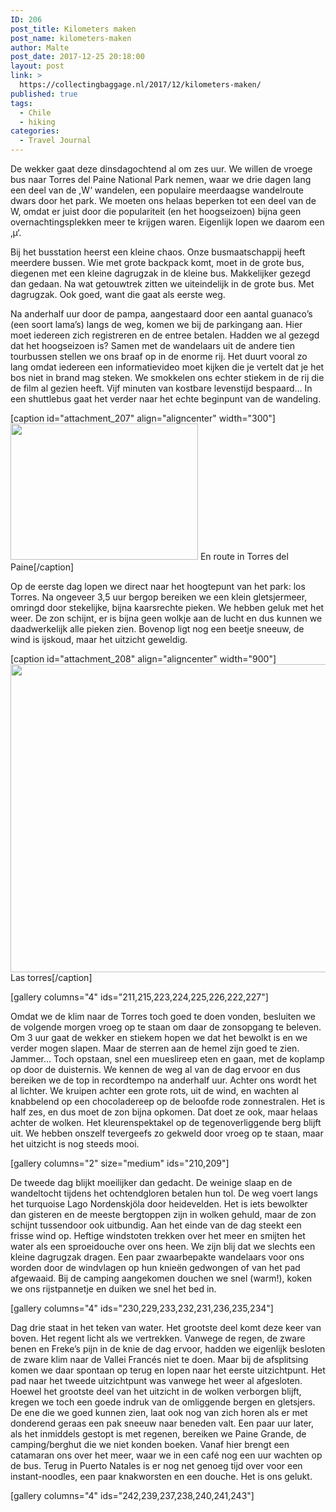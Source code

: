 ```yaml
---
ID: 206
post_title: Kilometers maken
post_name: kilometers-maken
author: Malte
post_date: 2017-12-25 20:18:00
layout: post
link: >
  https://collectingbaggage.nl/2017/12/kilometers-maken/
published: true
tags:
  - Chile
  - hiking
categories:
  - Travel Journal
---
```

De wekker gaat deze dinsdagochtend al om zes uur. We willen de vroege bus naar Torres del Paine National Park nemen, waar we drie dagen lang een deel van de ,W‘ wandelen, een populaire meerdaagse wandelroute dwars door het park. We moeten ons helaas beperken tot een deel van de W, omdat er juist door die populariteit (en het hoogseizoen) bijna geen overnachtingsplekken meer te krijgen waren. Eigenlijk lopen we daarom een ‚µ‘.

<!--more-->

Bij het busstation heerst een kleine chaos. Onze busmaatschappij heeft meerdere bussen. Wie met grote backpack komt, moet in de grote bus, diegenen met een kleine dagrugzak in de kleine bus. Makkelijker gezegd dan gedaan. Na wat getouwtrek zitten we uiteindelijk in de grote bus. Met dagrugzak. Ook goed, want die gaat als eerste weg.

Na anderhalf uur door de pampa, aangestaard door een aantal guanaco’s (een soort lama’s) langs de weg, komen we bij de parkingang aan. Hier moet iedereen zich registreren en de entree betalen. Hadden we al gezegd dat het hoogseizoen is? Samen met de wandelaars uit de andere tien tourbussen stellen we ons braaf op in de enorme rij. Het duurt vooral zo lang omdat iedereen een informatievideo moet kijken die je vertelt dat je het bos niet in brand mag steken. We smokkelen ons echter stiekem in de rij die de film al gezien heeft. Vijf minuten van kostbare levenstijd bespaard… In een shuttlebus gaat het verder naar het echte beginpunt van de wandeling.

[caption id="attachment_207" align="aligncenter" width="300"]<a href="https://collectingbaggage.nl/wp-content/uploads/2017/12/map_torres.jpg"><img class="wp-image-207 size-medium" src="https://collectingbaggage.nl/wp-content/uploads/2017/12/map_torres-300x218.jpg" alt="" width="300" height="218" /></a> En route in Torres del Paine[/caption]

Op de eerste dag lopen we direct naar het hoogtepunt van het park: los Torres. Na ongeveer 3,5 uur bergop bereiken we een klein gletsjermeer, omringd door stekelijke, bijna kaarsrechte pieken. We hebben geluk met het weer. De zon schijnt, er is bijna geen wolkje aan de lucht en dus kunnen we daadwerkelijk alle pieken zien. Bovenop ligt nog een beetje sneeuw, de wind is ijskoud, maar het uitzicht geweldig.

[caption id="attachment_208" align="aligncenter" width="900"]<img class="size-large wp-image-208" src="https://collectingbaggage.nl/wp-content/uploads/2017/12/PC120138-PC120142-1024x561.jpg" alt="" width="900" height="493" /> Las torres[/caption]

[gallery columns="4" ids="211,215,223,224,225,226,222,227"]

Omdat we de klim naar de Torres toch goed te doen vonden, besluiten we de volgende morgen vroeg op te staan om daar de zonsopgang te beleven. Om 3 uur gaat de wekker en stiekem hopen we dat het bewolkt is en we verder mogen slapen. Maar de sterren aan de hemel zijn goed te zien. Jammer… Toch opstaan, snel een mueslireep eten en gaan, met de koplamp op door de duisternis. We kennen de weg al van de dag ervoor en dus bereiken we de top in recordtempo na anderhalf uur.
Achter ons wordt het al lichter. We kruipen achter een grote rots, uit de wind, en wachten al knabbelend op een chocoladereep op de beloofde rode zonnestralen. Het is half zes, en dus moet de zon bijna opkomen. Dat doet ze ook, maar helaas achter de wolken. Het kleurenspektakel op de tegenoverliggende berg blijft uit. We hebben onszelf tevergeefs zo gekweld door vroeg op te staan, maar het uitzicht is nog steeds mooi.

[gallery columns="2" size="medium" ids="210,209"]

De tweede dag blijkt moeilijker dan gedacht. De weinige slaap en de wandeltocht tijdens het ochtendgloren betalen hun tol. De weg voert langs het turquoise Lago Nordenskjöla door heidevelden. Het is iets bewolkter dan gisteren en de meeste bergtoppen zijn in wolken gehuld, maar de zon schijnt tussendoor ook uitbundig. Aan het einde van de dag steekt een frisse wind op. Heftige windstoten trekken over het meer en smijten het water als een sproeidouche over ons heen. We zijn blij dat we slechts een kleine dagrugzak dragen. Een paar zwaarbepakte wandelaars voor ons worden door de windvlagen op hun knieën gedwongen of van het pad afgewaaid. Bij de camping aangekomen douchen we snel (warm!), koken we ons rijstpannetje en duiken we snel het bed in.

[gallery columns="4" ids="230,229,233,232,231,236,235,234"]

Dag drie staat in het teken van water. Het grootste deel komt deze keer van boven. Het regent licht als we vertrekken. Vanwege de regen, de zware benen en Freke’s pijn in de knie de dag ervoor, hadden we eigenlijk besloten de zware klim naar de Vallei Francés niet te doen. Maar bij de afsplitsing komen we daar spontaan op terug en lopen naar het eerste uitzichtpunt. Het pad naar het tweede uitzichtpunt was vanwege het weer al afgesloten. Hoewel het grootste deel van het uitzicht in de wolken verborgen blijft, kregen we toch een goede indruk van de omliggende bergen en gletsjers. De ene die we goed kunnen zien, laat ook nog van zich horen als er met donderend geraas een pak sneeuw naar beneden valt.
Een paar uur later, als het inmiddels gestopt is met regenen, bereiken we Paine Grande, de camping/berghut die we niet konden boeken. Vanaf hier brengt een catamaran ons over het meer, waar we in een café nog een uur wachten op de bus. Terug in Puerto Natales is er nog net genoeg tijd over voor een instant-noodles, een paar knakworsten en een douche.
Het is ons gelukt.

[gallery columns="4" ids="242,239,237,238,240,241,243"]